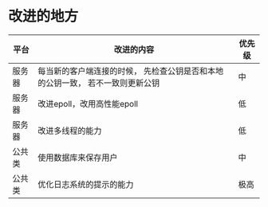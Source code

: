 # 改进的地方

| 平台   | 改进的内容                                                   | 优先级 |
| ------ | ------------------------------------------------------------ | ------ |
| 服务器 | 每当新的客户端连接的时候， 先检查公钥是否和本地的公钥一致， 若不一致则更新公钥 | 中     |
| 服务器 | 改进epoll，改用高性能epoll                                   | 低     |
| 服务器 | 改进多线程的能力                                             | 低     |
| 公共类 | 使用数据库来保存用户                                         | 中     |
| 公共类 | 优化日志系统的提示的能力                                     | 极高   |


